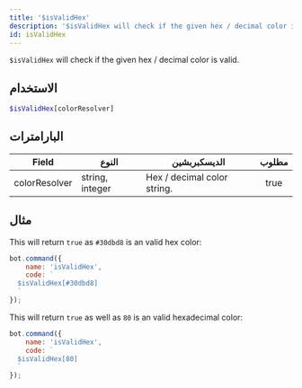 ```yaml
---
title: '$isValidHex'
description: '$isValidHex will check if the given hex / decimal color is valid.'
id: isValidHex
---
```


`$isValidHex` will check if the given hex / decimal color is valid.

## الاستخدام

```php
$isValidHex[colorResolver]
```

## البارامترات

| Field         | النوع           | الديسكبربشين                | مطلوب |
| ------------- | --------------- | --------------------------- |:-----:|
| colorResolver | string, integer | Hex / decimal color string. | true  |

## مثال

This will return `true` as `#30dbd8` is an valid hex color:

```javascript
bot.command({
    name: 'isValidHex',
    code: `
  $isValidHex[#30dbd8]
  `
});
```

This will return `true` as well as `80` is an valid hexadecimal color:

```javascript
bot.command({
    name: 'isValidHex',
    code: `
  $isValidHex[80]
  `
});
```
